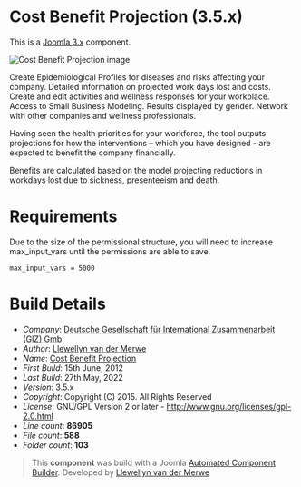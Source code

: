 # Cost Benefit Projection (3.5.x)

This is a [Joomla 3.x](http://www.joomla.org/) component.

 ![Cost Benefit Projection image](https://raw.githubusercontent.com/namibia/CBP-Joomla-3-Component/master/admin/assets/images/vdm-component.png "The Cost Benefit Projection")

Create Epidemiological Profiles for diseases and risks affecting your company. Detailed information on projected work days lost and costs. Create and edit activities and wellness responses for your workplace. Access to Small Business Modeling. Results displayed by gender. Network with other companies and wellness professionals.

Having seen the health priorities for your workforce, the tool outputs projections for how the interventions – which you have designed - are expected to benefit the company financially.

Benefits are calculated based on the model projecting reductions in workdays lost due to sickness, presenteeism and death.

# Requirements

Due to the size of the permissional structure, you will need to increase max_input_vars until the permissions are able to save.
```
max_input_vars = 5000
```
# Build Details

+ *Company*: [Deutsche Gesellschaft für International Zusammenarbeit (GIZ) Gmb](https://www.staffhealthcbp.com/)
+ *Author*: [Llewellyn van der Merwe](mailto:joomla@vdm.io)
+ *Name*: [Cost Benefit Projection](https://www.staffhealthcbp.com/)
+ *First Build*: 15th June, 2012
+ *Last Build*: 27th May, 2022
+ *Version*: 3.5.x
+ *Copyright*: Copyright (C) 2015. All Rights Reserved
+ *License*: GNU/GPL Version 2 or later - http://www.gnu.org/licenses/gpl-2.0.html
+ *Line count*: **86905**
+ *File count*: **588**
+ *Folder count*: **103**

> This **component** was build with a Joomla [Automated Component Builder](https://www.vdm.io/joomla-component-builder).
> Developed by [Llewellyn van der Merwe](mailto:joomla@vdm.io)